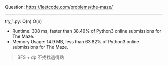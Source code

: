 Question: https://leetcode.com/problems/the-maze/

---

try_1.py: O(n) O(n)

* Runtime: 308 ms, faster than 38.49% of Python3 online submissions for The Maze.
* Memory Usage: 14.9 MB, less than 63.82% of Python3 online submissions for The Maze.

> BFS + dp 不找找過得點
